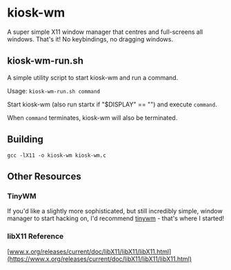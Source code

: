 # kiosk-wm

A super simple X11 window manager that centres and full-screens all windows. That's it! No
keybindings, no dragging windows.

## kiosk-wm-run.sh

A simple utility script to start kiosk-wm and run a command.

Usage: `kiosk-wm-run.sh command`

Start kiosk-wm (also run startx if "$DISPLAY" == "") and execute `command`.

When `command` terminates, kiosk-wm will also be terminated.


## Building
```
gcc -lX11 -o kiosk-wm kiosk-wm.c
```

## Other Resources
### TinyWM
If you'd like a slightly more sophisticated, but still incredibly simple, window manager to start
hacking on, I'd recommend [tinywm](https://github.com/mackstann/tinywm) - that's where I started!
### libX11 Reference
[www.x.org/releases/current/doc/libX11/libX11/libX11.html](https://www.x.org/releases/current/doc/libX11/libX11/libX11.html)

